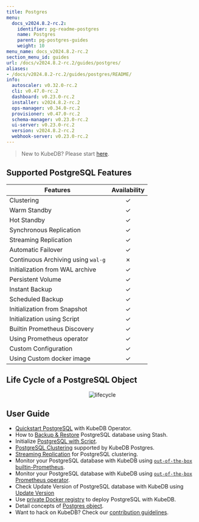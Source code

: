 ```yaml
---
title: Postgres
menu:
  docs_v2024.8.2-rc.2:
    identifier: pg-readme-postgres
    name: Postgres
    parent: pg-postgres-guides
    weight: 10
menu_name: docs_v2024.8.2-rc.2
section_menu_id: guides
url: /docs/v2024.8.2-rc.2/guides/postgres/
aliases:
- /docs/v2024.8.2-rc.2/guides/postgres/README/
info:
  autoscaler: v0.32.0-rc.2
  cli: v0.47.0-rc.2
  dashboard: v0.23.0-rc.2
  installer: v2024.8.2-rc.2
  ops-manager: v0.34.0-rc.2
  provisioner: v0.47.0-rc.2
  schema-manager: v0.23.0-rc.2
  ui-server: v0.23.0-rc.2
  version: v2024.8.2-rc.2
  webhook-server: v0.23.0-rc.2
---
```


> New to KubeDB? Please start [here](/docs/v2024.8.2-rc.2/README).

## Supported PostgreSQL Features

| Features                           | Availability |
| ---------------------------------- |:------------:|
| Clustering                         |   &#10003;   |
| Warm Standby                       |   &#10003;   |
| Hot Standby                        |   &#10003;   |
| Synchronous Replication            |   &#10003;   |
| Streaming Replication              |   &#10003;   |
| Automatic Failover                 |   &#10003;   |
| Continuous Archiving using `wal-g` |   &#10007;   |
| Initialization from WAL archive    |   &#10003;   |
| Persistent Volume                  |   &#10003;   |
| Instant Backup                     |   &#10003;   |
| Scheduled Backup                   |   &#10003;   |
| Initialization from Snapshot       |   &#10003;   |
| Initialization using Script        |   &#10003;   |
| Builtin Prometheus Discovery       |   &#10003;   |
| Using Prometheus operator          |   &#10003;   |
| Custom Configuration               |   &#10003;   |
| Using Custom docker image          |   &#10003;   |

## Life Cycle of a PostgreSQL Object

<p align="center">
  <img alt="lifecycle"  src="/docs/v2024.8.2-rc.2/images/postgres/lifecycle.png">
</p>

## User Guide

- [Quickstart PostgreSQL](/docs/v2024.8.2-rc.2/guides/postgres/quickstart/quickstart) with KubeDB Operator.
- How to [Backup & Restore](/docs/v2024.8.2-rc.2/guides/postgres/backup/overview/) PostgreSQL database using Stash.
- Initialize [PostgreSQL with Script](/docs/v2024.8.2-rc.2/guides/postgres/initialization/script_source).
- [PostgreSQL Clustering](/docs/v2024.8.2-rc.2/guides/postgres/clustering/ha_cluster) supported by KubeDB Postgres.
- [Streaming Replication](/docs/v2024.8.2-rc.2/guides/postgres/clustering/streaming_replication) for PostgreSQL clustering.
- Monitor your PostgreSQL database with KubeDB using [`out-of-the-box` builtin-Prometheus](/docs/v2024.8.2-rc.2/guides/postgres/monitoring/using-builtin-prometheus).
- Monitor your PostgreSQL database with KubeDB using [`out-of-the-box` Prometheus operator](/docs/v2024.8.2-rc.2/guides/postgres/monitoring/using-prometheus-operator).
- Check Update Version of PostgreSQL database with KubeDB using [Update Version](/docs/v2024.8.2-rc.2/guides/postgres/update-version/versionupgrading)
- Use [private Docker registry](/docs/v2024.8.2-rc.2/guides/postgres/private-registry/using-private-registry) to deploy PostgreSQL with KubeDB.
- Detail concepts of [Postgres object](/docs/v2024.8.2-rc.2/guides/postgres/concepts/postgres).
- Want to hack on KubeDB? Check our [contribution guidelines](/docs/v2024.8.2-rc.2/CONTRIBUTING).
